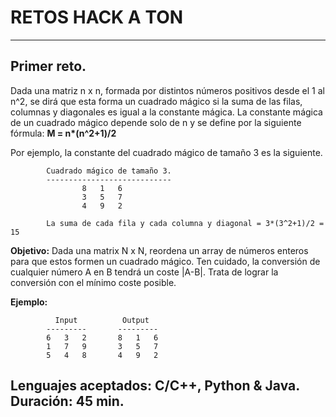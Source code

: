 # RETOS HACK A TON 
---
## Primer reto.
Dada una matriz n x n, formada por distintos números positivos desde el 1 al n^2, se dirá que esta forma un cuadrado mágico si la suma de las filas, columnas y diagonales es igual a la constante mágica. La constante mágica de un cuadrado mágico depende solo de n y se define por la siguiente fórmula: __M = n*(n^2+1)/2__

Por ejemplo, la constante del cuadrado mágico de tamaño 3 es la siguiente.

            Cuadrado mágico de tamaño 3.
            ----------------------------
                    8	1	6
                    3	5	7
                    4	9	2
            
            La suma de cada fila y cada columna y diagonal = 3*(3^2+1)/2 = 15
            
__Objetivo:__ Dada una matrix N x N, reordena un array de números enteros para que estos formen un cuadrado mágico. Ten cuidado, la conversión de cualquier número A en B tendrá un coste |A-B|. Trata de lograr la conversión con el mínimo coste posible.

__Ejemplo:__

              Input          Output
            ---------       ---------
            6   3   2       8   1   6
            1   7   9       3   5   7
            5   4   8       4   9   2
__Lenguajes aceptados:__ C/C++, Python & Java.
__Duración__: 45 min.
---
